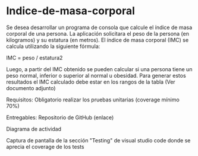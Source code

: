 # Indice-de-masa-corporal
Se desea desarrollar un programa de consola que calcule el índice de masa corporal de una persona. La aplicación solicitara el peso de la persona (en kilogramos) y su estatura (en metros). El índice de masa corporal (IMC) se calcula utilizando la siguiente fórmula:

IMC = peso / estatura2

Luego, a partir del IMC obtenido se pueden calcular si una persona tiene un peso normal, inferior o superior al normal u obesidad. Para generar estos resultados el IMC calculado debe estar en los rangos de la tabla (Ver documento adjunto)

Requisitos: Obligatorio realizar los pruebas unitarias (coverage mínimo 70%)

Entregables: Repositorio de GitHub (enlace)

Diagrama de actividad

Captura de pantalla de la sección "Testing" de visual studio code donde se aprecia el coverage de los tests
